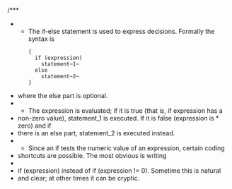 /***
* - The if-else statement is used to express decisions. Formally the syntax is
    ```
    {
      if (expression)
        statement~1~
      else
        statement~2~
    }
    ```
*   where the else part is optional.
* - The expression is evaluated; if it is true (that is, if expression has a
*   non-zero value), statement_1 is executed. If it is false (expression is
                                                              *   zero) and if
*   there is an else part, statement_2 is executed instead.
* - Since an if tests the numeric value of an expression, certain coding
*   shortcuts are possible. The most obvious is writing
*
*   if (expression) instead of if (expression != 0). Sometime this is natural
*   and clear; at other times it can be cryptic.
